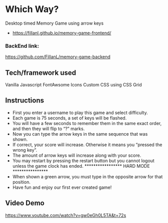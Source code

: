 # Which Way?
Desktop timed Memory Game using arrow keys
- https://fillanl.github.io/memory-game-frontend/
### BackEnd link:
https://github.com/FillanL/memory-game-backend

## Tech/framework used
Vanilla Javascript
FontAwsome Icons
Custom CSS using CSS Grid

## Instructions

- First you enter a username to play this game and select difficulty.
- Each game is 75 seconds, a set of keys will be flashed.
- You will have a few seconds to remember them in the same exact order, and then they will flip to “?” marks.
- Now you can type the arrow keys in the same sequence that was shown.
- If correct, your score will increase. Otherwise it means you “pressed the wrong key”.
- The amount of arrow keys will increase along with your score.
- You may restart by pressing the restart button but you cannot logout unless the game clock has ended.
  ***************** HARD MODE ****************
- When shown a green arrow, you must type in the opposite arrow for that position.
- Have fun and enjoy our first ever created game!

## Video Demo
https://www.youtube.com/watch?v=gw0eGh0L5TA&t=72s
